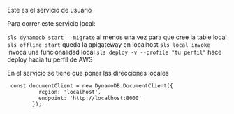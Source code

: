 Este es el servicio de usuario

Para correr este servicio local:

`sls dynamodb start --migrate` al menos una vez para que cree la table local
`sls offline start` queda la apigateway en localhost
`sls local invoke` invoca una funcionalidad local
`sls deploy -v --profile "tu perfil"` hace deploy hacia tu perfil de AWS

En el servicio se tiene que poner las direcciones locales

```
 const documentClient = new DynamoDB.DocumentClient({
          region: 'localhost',
          endpoint: 'http://localhost:8000'
        });
```
